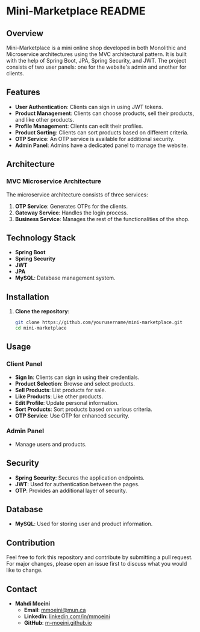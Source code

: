 # Mini-Marketplace README

## Overview

Mini-Marketplace is a mini online shop developed in both Monolithic and Microservice architectures using the MVC architectural pattern. It is built with the help of Spring Boot, JPA, Spring Security, and JWT. The project consists of two user panels: one for the website's admin and another for clients.

## Features

- **User Authentication**: Clients can sign in using JWT tokens.
- **Product Management**: Clients can choose products, sell their products, and like other products.
- **Profile Management**: Clients can edit their profiles.
- **Product Sorting**: Clients can sort products based on different criteria.
- **OTP Service**: An OTP service is available for additional security.
- **Admin Panel**: Admins have a dedicated panel to manage the website.

## Architecture


### MVC Microservice Architecture

The microservice architecture consists of three services:

1. **OTP Service**: Generates OTPs for the clients.
2. **Gateway Service**: Handles the login process.
3. **Business Service**: Manages the rest of the functionalities of the shop.

## Technology Stack

- **Spring Boot**
- **Spring Security**
- **JWT**
- **JPA**
- **MySQL**: Database management system.

## Installation

1. **Clone the repository**:
   ```bash
   git clone https://github.com/yourusername/mini-marketplace.git
   cd mini-marketplace


## Usage

### Client Panel
- **Sign In**: Clients can sign in using their credentials.
- **Product Selection**: Browse and select products.
- **Sell Products**: List products for sale.
- **Like Products**: Like other products.
- **Edit Profile**: Update personal information.
- **Sort Products**: Sort products based on various criteria.
- **OTP Service**: Use OTP for enhanced security.

### Admin Panel
- Manage users and products.

## Security
- **Spring Security**: Secures the application endpoints.
- **JWT**: Used for authentication between the pages.
- **OTP**: Provides an additional layer of security.

## Database
- **MySQL**: Used for storing user and product information.

## Contribution
Feel free to fork this repository and contribute by submitting a pull request. For major changes, please open an issue first to discuss what you would like to change.

## Contact
- **Mahdi Moeini**
  - **Email**: [mmoeini@mun.ca](mailto:mmoeini@mun.ca)
  - **LinkedIn**: [linkedin.com/in/mmoeini](https://linkedin.com/in/mmoeini)
  - **GitHub**: [m-moeini.github.io](https://m-moeini.github.io)

